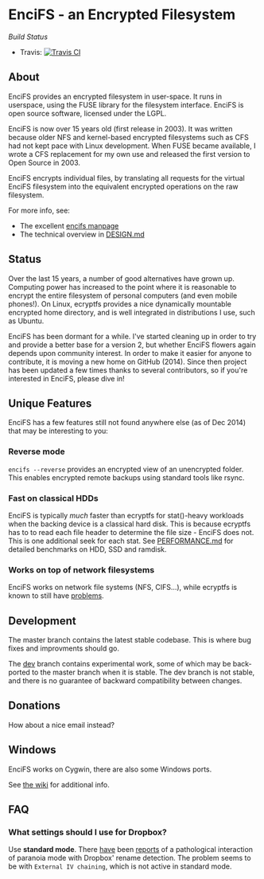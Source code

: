 # EnciFS - an Encrypted Filesystem

_Build Status_
 - Travis: [![Travis CI](https://travis-ci.org/vgough/encifs.svg?branch=master)](https://travis-ci.org/vgough/encifs)

## About

EnciFS provides an encrypted filesystem in user-space. It runs in userspace,
using the FUSE library for the filesystem interface. EnciFS is open source
software, licensed under the LGPL.

EnciFS is now over 15 years old (first release in 2003).  It was written because
older NFS and kernel-based encrypted filesystems such as CFS had not kept pace with Linux
development.  When FUSE became available, I wrote a CFS replacement for my own
use and released the first version to Open Source in 2003.

EnciFS encrypts individual files, by translating all requests for the virtual
EnciFS filesystem into the equivalent encrypted operations on the raw
filesystem.

For more info, see:

 - The excellent [encifs manpage](encifs/encifs.pod)
 - The technical overview in [DESIGN.md](DESIGN.md)

## Status

Over the last 15 years, a number of good alternatives have grown up.  Computing
power has increased to the point where it is reasonable to encrypt the entire
filesystem of personal computers (and even mobile phones!).  On Linux, ecryptfs
provides a nice dynamically mountable encrypted home directory, and is well
integrated in distributions I use, such as Ubuntu.

EnciFS has been dormant for a while.  I've started cleaning up in order to try
and provide a better base for a version 2, but whether EnciFS flowers again
depends upon community interest.  In order to make it easier for anyone to
contribute, it is moving a new home on GitHub (2014).  Since then project has
been updated a few times thanks to several contributors, so if you're
interested in EnciFS, please dive in!

## Unique Features

EnciFS has a few features still not found anywhere else (as of Dec 2014)
that may be interesting to you:

### Reverse mode

`encifs --reverse` provides an encrypted view of an unencrypted folder.
This enables encrypted remote backups using standard tools like rsync.

### Fast on classical HDDs

EnciFS is typically *much* faster than ecryptfs for stat()-heavy workloads
when the backing device is a classical hard disk.
This is because ecryptfs has to to read each file header to determine
the file size - EnciFS does not. This is one additional seek for each
stat.
See [PERFORMANCE.md](PERFORMANCE.md) for detailed benchmarks on
HDD, SSD and ramdisk.

### Works on top of network filesystems

EnciFS works on network file systems (NFS, CIFS...), while ecryptfs
is known to still have [problems][1].

[1]: https://bugs.launchpad.net/ecryptfs/+bug/277578

## Development

The master branch contains the latest stable codebase.  This is where bug fixes
and improvments should go.

The [dev](https://github.com/vgough/encifs/tree/dev) branch contains experimental
work, some of which may be back-ported to the master branch when it is stable. The
dev branch is not stable, and there is no guarantee of backward compatibility
between changes.

## Donations

How about a nice email instead?

## Windows

EnciFS works on Cygwin, there are also some Windows ports.

See [the wiki](https://github.com/vgough/encifs/wiki)
for additional info.

## FAQ

### What settings should I use for Dropbox?

Use **standard mode**. There [have](https://github.com/vgough/encifs/issues/141)
been [reports](https://github.com/vgough/encifs/issues/388)
of a pathological interaction of paranoia mode with Dropbox' rename
detection. The problem seems to be with `External IV chaining`, which is
not active in standard mode.
